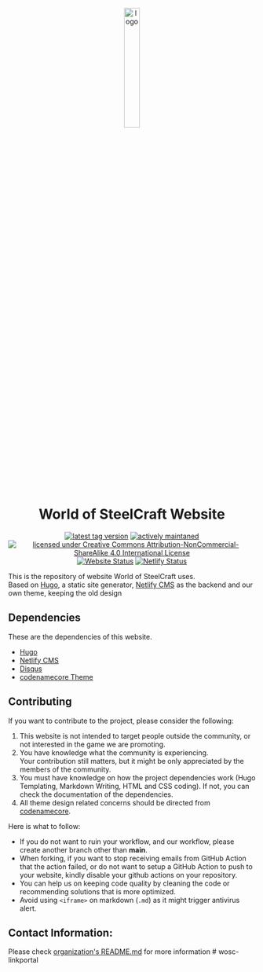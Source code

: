 <p align="center" width="20px">
  <img src="https://github.com/worldofsteelcraft/woscweb/blob/c84badfd9047d38cfd16be168ec1d3de88e57854/themes/WoSCWebCore/static/images/logo.png" alt="logo" width="25%"/><br>  
  <h1 align="center">World of SteelCraft Website</h1>
  <p align="center">
  <a href="https://github.com/worldofsteelcraft/woscweb/tags"><img src="https://img.shields.io/github/v/tag/worldofsteelcraft/woscweb?color=green&style=plastic" alt="latest tag version"></a>
  <a href="https://github.com/worldofsteelcraft/woscweb/commits/main"><img src="https://img.shields.io/maintenance/yes/2022?style=plastic" alt="actively maintaned"></a>
  <a href="https://github.com/worldofsteelcraft/woscweb/blob/main/LICENSE"><img src="https://i.creativecommons.org/l/by-nc-sa/4.0/88x31.png" alt="licensed under Creative Commons Attribution-NonCommercial-ShareAlike 4.0 International License"></a>
    <br>
    <a href="worldofsteelcraft.tk"><img src="https://img.shields.io/website?down_color=red&down_message=offline&label=WoSC%20Website&style=plastic&up_color=green&up_message=online&url=https%3A%2F%2Fworldofsteelcraft.tk" alt="Website Status"></a>
    <a href="https://app.netlify.com/sites/woscweb/deploys"><img src="https://api.netlify.com/api/v1/badges/d7a4397b-e99e-4244-8969-5ae8a42c761b/deploy-status" alt="Netlify Status"></a>
  </p>
</p>
 
This is the repository of website World of SteelCraft uses.  
Based on [Hugo](https://gohugo.io), a static site generator, [Netlify CMS](https://netlifycms.org) as the backend and our own theme, keeping the old design

## Dependencies
These are the dependencies of this website.
- [Hugo](https://gohugo.io)
- [Netlify CMS](https://netlifycms.org)
- [Disqus](https://disqus.com)
- [codenamecore Theme](https://github.com/dplayz/codenamecore)

## Contributing
If you want to contribute to the project, please consider the following:
1. This website is not intended to target people outside the community, or not interested in the game we are promoting.
2. You have knowledge what the community is experiencing.  
Your contribution still matters, but it might be only appreciated by the members of the community.
3. You must have knowledge on how the project dependencies work (Hugo Templating, Markdown Writing, HTML and CSS coding). If not, you can check the documentation of the dependencies.
4. All theme design related concerns should be directed from [codenamecore](https://github.com/dplayz/codenamecore).

Here is what to follow:
- If you do not want to ruin your workflow, and our workflow, please create another branch other than **main**.
- When forking, if you want to stop receiving emails from GitHub Action that the action failed, or do not want to setup a GitHub Action to push to your website, kindly disable your github actions on your repository.
- You can help us on keeping code quality by cleaning the code or recommending solutions that is more optimized.
- Avoid using ``<iframe>`` on markdown (``.md``) as it might trigger antivirus alert.

## Contact Information:
Please check [organization's README.md](https://github.com/worldofsteelcraft/.github/blob/main/profile/README.md) for more information
#   w o s c - l i n k p o r t a l  
 